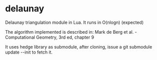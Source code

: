 delaunay
========

Delaunay triangulation module in Lua.
It runs in O(nlogn) (expected)

The algorithm implemented is described in:
Mark de Berg et al. - Computational Geometry, 3rd ed, chapter 9

It uses hedge library as submodule, after cloning, issue a
git submodule update --init to fetch it.
